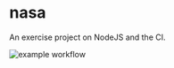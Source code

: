 # nasa
An exercise project on NodeJS and the CI.

![example workflow](https://github.com/hasan-aga/nasa/actions/workflows/node.yml/badge.svg)
